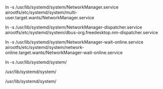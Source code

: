 
ln -s /usr/lib/systemd/system/NetworkManager.service airootfs/etc/systemd/system/multi-user.target.wants/NetworkManager.service

ln -s /usr/lib/systemd/system/NetworkManager-dispatcher.service airootfs/etc/systemd/system/dbus-org.freedesktop.nm-dispatcher.service


ln -s /usr/lib/systemd/system/NetworkManager-wait-online.service airootfs/etc/systemd/system/network-online.target.wants/NetworkManager-wait-online.service


ln -s /usr/lib/systemd/system/


/usr/lib/systemd/system/


/usr/lib/systemd/system/

